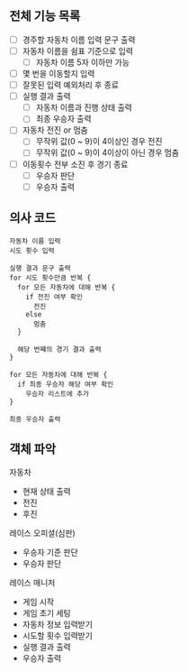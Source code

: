 ## 전체 기능 목록

- [ ] 경주할 자동차 이름 입력 문구 출력
- [ ] 자동차 이름을 쉼표 기준으로 입력
  - [ ] 자동차 이름 5자 이하만 가능
- [ ] 몇 번을 이동할지 입력
- [ ] 잘못된 입력 예외처리 후 종료
- [ ] 실행 결과 출력
  - [ ] 자동차 이름과 진행 상태 출력
  - [ ] 최종 우승자 출력
- [ ] 자동차 전진 or 멈춤
  - [ ] 무작위 값(0 ~ 9)이 4이상인 경우 전진
  - [ ] 무작위 값(0 ~ 9)이 4이상이 아닌 경우 멈춤
- [ ] 이동횟수 전부 소진 후 경기 종료
  - [ ] 우승자 판단
  - [ ] 우승자 출력

## 의사 코드

```Plain Text
자동차 이름 입력
시도 횟수 입력

실행 결과 문구 출력
for 시도 횟수만큼 반복 {
  for 모든 자동차에 대해 반복 {
    if 전진 여부 확인
      전진
    else    
      멈춤
  }
  
  해당 번쨰의 경기 결과 출력
}

for 모든 자동차에 대해 반복 {
  if 최종 우승자 해당 여부 확인
    우승자 리스트에 추가
}

최종 우승자 출력
```

## 객체 파악
자동차
- 현재 상태 출력
- 전진
- 후진

레이스 오피셜(심판)
- 우승자 기준 판단
- 우승자 판단

레이스 매니저
- 게임 시작
- 게임 초기 세팅
- 자동차 정보 입력받기
- 시도할 횟수 입력받기
- 실행 결과 출력
- 우승자 출력
